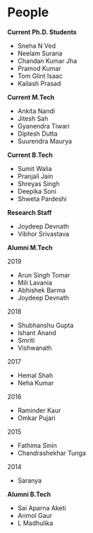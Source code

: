 # People

**Current Ph.D. Students**

* Sneha N Ved
* Neelam Surana
* Chandan Kumar Jha
* Pramod Kumar
* Tom Glint Isaac
* Kailash Prasad

**Current M.Tech**

* Ankita Nandi
* Jitesh Sah
* Gyanendra Tiwari
* Diptesh Dutta
* Suurendra Maurya

**Current B.Tech**
* Sumit Walia
* Pranjali Jain
* Shreyas Singh
* Deepika Soni
* Shweta Pardeshi

**Research Staff**
* Joydeep Devnath
* Vibhor Srivastava

**Alumni M.Tech**

2019
* Arun Singh Tomar
* Mili Lavania
* Abhishek Barma
* Joydeep Devnath

2018
* Shubhanshu Gupta
* Ishant Anand
* Smriti
* Vishwanath

2017
* Hemal Shah
* Neha Kumar

2016
* Raminder Kaur
* Omkar Pujari

2015
* Fathima Sinin
* Chandrashekhar Tunga

2014
* Saranya

**Alumni B.Tech**

* Sai Aparna Aketi
* Anmol Gaur
* L Madhulika
